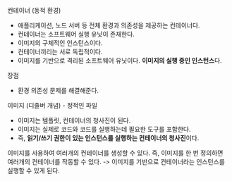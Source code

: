 
컨테이너 (동적 환경)
- 애플리케이션, 노드 서버 등 전체 환경과 의존성을 제공하는 컨테이너다.
- 컨테이너는 소프트웨어 실행 유닛이 존재한다.
- 이미지의 구체적인 인스턴스이다.
- 컨테이너끼리는 서로 독립적이다.
- 이미지를 기반으로 격리된 소프트웨어 유닛이다. **이미지의 실행 중인 인스턴스**다.

장점
- 환경 의존성 문제를 해결해준다.

이미지 (디졸버 개념) - 정적인 파일
- 이미지는 템플릿, 컨테이너의 청사진이 된다.
- 이미지는 실제로 코드와 코드를 실행하는데 필요한 도구를 포함한다.
- 즉, **읽기/쓰기 권한이 있는 인스턴스를 실행하는 컨테이너의 청사진**이다.




이미지를 사용하여 여러개의 컨테이너를 생성할 수 있다.
즉, 이미지를 한 번 정의하면 여러개의 컨테이너를 작동할 수 있다.
-> 이미지를 기반으로 컨테이너라는 인스턴스를 실행할 수 있게 된다. 